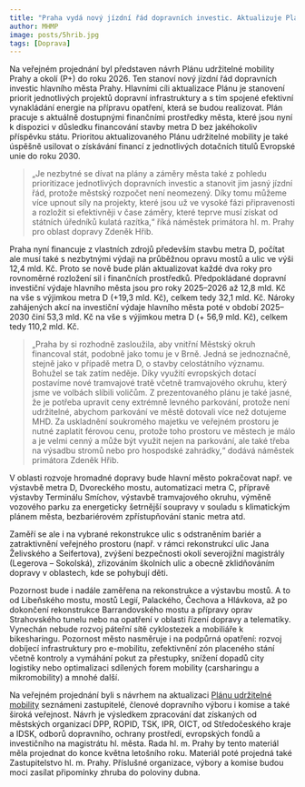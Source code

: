 ```yaml
---
title: "Praha vydá nový jízdní řád dopravních investic. Aktualizuje Plán udržitelné mobility"
author: MHMP
image: posts/5hrib.jpg
tags: [Doprava]
---
```

 
Na veřejném projednání byl představen návrh Plánu udržitelné mobility Prahy a okolí (P+) do roku 2026. Ten stanoví nový jízdní řád dopravních investic hlavního města Prahy. Hlavními cíli aktualizace Plánu je stanovení priorit jednotlivých projektů dopravní infrastruktury a s tím spojené efektivní vynakládání energie na přípravu opatření, která se budou realizovat. Plán pracuje s aktuálně dostupnými finančními prostředky města, které jsou nyní k dispozici v důsledku financování stavby metra D bez jakéhokoliv příspěvku státu. Prioritou aktualizovaného Plánu udržitelné mobility je také úspěšně usilovat o získávání financí z jednotlivých dotačních titulů Evropské unie do roku 2030.

> „Je nezbytné se dívat na plány a záměry města také z pohledu prioritizace jednotlivých dopravních investic a stanovit jim jasný jízdní řád, protože městský rozpočet není neomezený. Díky tomu můžeme více upnout síly na projekty, které jsou už ve vysoké fázi připravenosti a rozložit si efektivněji v čase záměry, které teprve musí získat od státních úředníků kulatá razítka,“ říká náměstek primátora hl. m. Prahy pro oblast dopravy Zdeněk Hřib.

Praha nyní financuje z vlastních zdrojů především stavbu metra D, počítat ale musí také s nezbytnými výdaji na průběžnou opravu mostů a ulic ve výši 12,4 mld. Kč. Proto se nově bude plán aktualizovat každé dva roky pro rovnoměrné rozložení sil i finančních prostředků. Předpokládané dopravní investiční výdaje hlavního města jsou pro roky 2025–2026 až 12,8 mld. Kč na vše s výjimkou metra D (+19,3 mld. Kč), celkem tedy 32,1 mld. Kč. Nároky zahájených akcí na investiční výdaje hlavního města poté v období 2025–2030 činí 53,3 mld. Kč na vše s výjimkou metra D (+ 56,9 mld. Kč), celkem tedy 110,2 mld. Kč.

> „Praha by si rozhodně zasloužila, aby vnitřní Městský okruh financoval stát, podobně jako tomu je v Brně. Jedná se jednoznačně, stejně jako v případě metra D, o stavby celostátního významu. Bohužel se tak zatím neděje. Díky využití evropských dotací postavíme nové tramvajové tratě včetně tramvajového okruhu, který jsme ve volbách slíbili voličům. Z prezentovaného plánu je také jasné, že je potřeba upravit ceny extrémně levného parkování, protože není udržitelné, abychom parkování ve městě dotovali více než dotujeme MHD. Za uskladnění soukromého majetku ve veřejném prostoru je nutné zaplatit férovou cenu, protože toho prostoru ve městech je málo a je velmi cenný a může být využit nejen na parkování, ale také třeba na výsadbu stromů nebo pro hospodské zahrádky,“ dodává náměstek primátora Zdeněk Hřib.

V oblasti rozvoje hromadné dopravy bude hlavní město pokračovat např. ve výstavbě metra D, Dvoreckého mostu, automatizaci metra C, přípravě výstavby Terminálu Smíchov, výstavbě tramvajového okruhu, výměně vozového parku za energeticky šetrnější soupravy v souladu s klimatickým plánem města, bezbariérovém zpřístupňování stanic metra atd.

Zaměří se ale i na vybrané rekonstrukce ulic s odstraněním bariér a zatraktivnění veřejného prostoru (např. v rámci rekonstrukcí ulic Jana Želivského a Seifertova), zvýšení bezpečnosti okolí severojižní magistrály (Legerova – Sokolská), zřizováním školních ulic a obecně zklidňováním dopravy v oblastech, kde se pohybují děti.

Pozornost bude i nadále zaměřena na rekonstrukce a výstavbu mostů. A to od Libeňského mostu, mostů Legií, Palackého, Čechova a Hlávkova, až po dokončení rekonstrukce Barrandovského mostu a přípravy oprav Strahovského tunelu nebo na opatření v oblasti řízení dopravy a telematiky. Vynechán nebude rozvoj páteřní sítě cyklostezek a mobiliáře k bikesharingu. Pozornost město nasměruje i na podpůrná opatření: rozvoj dobíjecí infrastruktury pro e-mobilitu, zefektivnění zón placeného stání včetně kontroly a vymáhání pokut za přestupky, snížení dopadů city logistiky nebo optimalizaci sdílených forem mobility (carsharingu a mikromobility) a mnohé další.

Na veřejném projednání byli s návrhem na aktualizaci [Plánu udržitelné mobility](https://poladprahu.cz/co-se-zlepsi/) seznámeni zastupitelé, členové dopravního výboru i komise a také široká veřejnost. Návrh je výsledkem zpracování dat získaných od městských organizací DPP, ROPID, TSK, IPR, OICT, od Středočeského kraje a IDSK, odborů dopravního, ochrany prostředí, evropských fondů a investičního na magistrátu hl. města. Rada hl. m. Prahy by tento materiál měla projednat do konce května letošního roku. Materiál poté projedná také Zastupitelstvo hl. m. Prahy. Příslušné organizace, výbory a komise budou moci zasílat připomínky zhruba do poloviny dubna.
